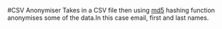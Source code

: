 #CSV Anonymiser
Takes in a CSV file then using [md5](http://pajhome.org.uk/crypt/md5/) hashing function anonymises some of the data.In this case email, first and last names.